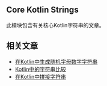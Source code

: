 ## Core Kotlin Strings

此模块包含有关核心Kotlin字符串的文章。

## 相关文章

+ [在Kotlin中生成随机字母数字字符串](docs/在Kotlin中生成随机字母数字字符串.md)
+ [Kotlin中的字符串比较](docs/Kotlin中的字符串比较.md)
+ [在Kotlin中拼接字符串](docs/在Kotlin中拼接字符串.md)